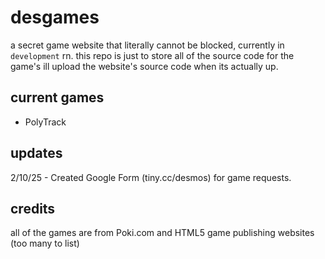 # desgames
a secret game website that literally cannot be blocked, currently in ``development`` rn. this repo is just to store all of the source code for the game's ill upload the website's source code when its actually up.

## current games 
 - PolyTrack

## updates

2/10/25 - Created Google Form (tiny.cc/desmos) for game requests.

## credits

all of the games are from Poki.com and HTML5 game publishing websites (too many to list)

